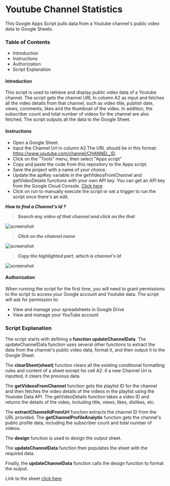 # Youtube Channel Statistics
This Google Apps Script pulls data from a Youtube channel's public video data to Google Sheets.

### Table of Contents
- Introduction
- Instructions
- Authorization
- Script Explanation


#### Introduction
This script is used to retrieve and display public video data of a Youtube channel. The script gets the channel URL In column A2 as input and fetches all the video details from that channel, such as video title, publish date, views, comments, likes and the thumbnail of the video. In addition, the subscriber count and total number of videos for the channel are also fetched. The script outputs all the data to the Google Sheet.



#### Instructions
- Open a Google Sheet.
- Input the Channel Url in column A2.The URL should be in this format: https://www.youtube.com/channel/CHANNEL_ID.
- Click on the "Tools" menu, then select "Apps script"
- Copy and paste the code from this repository to the Apps script.
- Save the project with a name of your choice.
- Update the apiKey variable in the getVideosFromChannel and getVideoDetails functions with your own API key. You can get an API key from the Google Cloud Console. [Click here](https://developers.google.com/youtube/v3/getting-started)
- Click on run to manually execute the script or set a trigger to run the script once there's an edit.

**_How to find a Channel's Id ?_**
> **_Search any video of that channel and click on the that_** 

![screenshot](https://user-images.githubusercontent.com/98146902/176920862-02ceb50a-fb02-4e41-8a7d-c2819ae93c12.png)

>**_Click on the channel name_**

![screenshot](https://user-images.githubusercontent.com/98146902/176922081-32f8da52-8061-45d8-9a93-ceefbad7e383.png)

>**_Copy the highlighted part, which is channel's Id_**

![screenshot](https://user-images.githubusercontent.com/98146902/176925935-f4891b56-7c7c-48f7-b834-92fb453e9064.png)



#### Authorization
When running the script for the first time, you will need to grant permissions to the script to access your Google account and Youtube data. The script will ask for permission to:

- View and manage your spreadsheets in Google Drive
- View and manage your YouTube account


### Script Explanation
The script starts with defining a **function updateChannelData**. The updateChannelData function uses several other functions to extract the data from the channel's public video data, format it, and then output it to the Google Sheet.

The **clearSheet(sheet)** function clears all the existing conditional formatting rules and content of a sheet except for cell A2. if a new Channel Url is inputted, it clears the previous data.

The **getVideosFromChannel** function gets the playlist ID for the channel and then fetches the video details of the videos in the playlist using the Youtube Data API. The getVideoDetails function takes a video ID and returns the details of the video, including title, views, likes, dislikes, etc.

The **extractChannelIdFromUrl** function extracts the channel ID from the URL provided. The **getChannelProfileAnalytic** function gets the channel's public profile data, including the subscriber count and total number of videos.

The **design** function is used to design the output sheet.

The **updateChannelData** function then populates the sheet with the required data.

Finally, the **updateChannelData** function calls the design function to format the output.


Link to the sheet [click here](https://docs.google.com/spreadsheets/d/13oqU7iIPNUkc1nr3pR5sT6CSBjmoWlIQnCBrqDw97cU/edit?usp=sharing)
